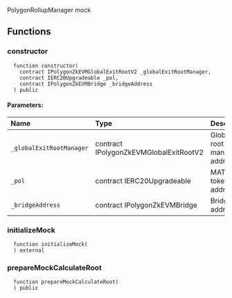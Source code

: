 PolygonRollupManager mock


## Functions
### constructor
```solidity
  function constructor(
    contract IPolygonZkEVMGlobalExitRootV2 _globalExitRootManager,
    contract IERC20Upgradeable _pol,
    contract IPolygonZkEVMBridge _bridgeAddress
  ) public
```


#### Parameters:
| Name | Type | Description                                                          |
| :--- | :--- | :------------------------------------------------------------------- |
|`_globalExitRootManager` | contract IPolygonZkEVMGlobalExitRootV2 | Global exit root manager address
|`_pol` | contract IERC20Upgradeable | MATIC token address
|`_bridgeAddress` | contract IPolygonZkEVMBridge | Bridge address

### initializeMock
```solidity
  function initializeMock(
  ) external
```




### prepareMockCalculateRoot
```solidity
  function prepareMockCalculateRoot(
  ) public
```





